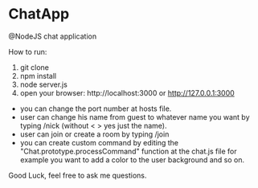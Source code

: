 # ChatApp
@NodeJS chat application

How to run:

1. git clone 
2. npm install 
3. node server.js
4. open your browser: http://localhost:3000 or http://127.0.0.1:3000


- you can change the port number at hosts file.
- user can change his name from guest to whatever name you want by typing /nick <your nick name> (without < > yes just the name).
- user can join or create a room by typing /join <room name>
- you can create custom command by editing the "Chat.prototype.processCommand" function at the chat.js file for example you want to add a color to the user background and so on.


Good Luck, feel free to ask me questions.
